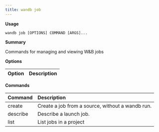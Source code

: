 ```yaml
---
title: wandb job
---
```


**Usage**

`wandb job [OPTIONS] COMMAND [ARGS]...`

**Summary**

Commands for managing and viewing W&B jobs


**Options**

| **Option** | **Description** |
| :--- | :--- |


**Commands**

| **Command** | **Description** |
| :--- | :--- |
| create | Create a job from a source, without a wandb run. |
| describe | Describe a launch job. |
| list | List jobs in a project |

